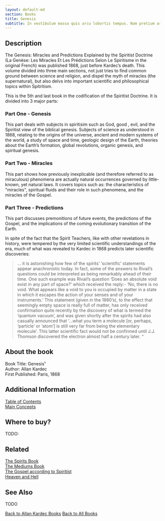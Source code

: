 ```yaml
---
layout: default-md
section: Books
title: Genesis
subtitle: In vestibulum massa quis arcu lobortis tempus. Nam pretium arcu in odio vulputate luctus.
---
```


## Description
The Genesis: Miracles and Predictions Explained by the Spiritist Doctrine (La Genèse: Les Miracles Et Les Prédictions Selon Le Spiritisme in the original French) was published 1868, just before Kardec’s death. This volume divided into three main sections, not just tries to find common ground between science and religion, and dispel the myth of miracles (the supernatural), but also delvs into important scientific and philosophical topics within Spitritism.

This is the 5th and last book in the codification of the Spiritist Doctrine.  It is divided into 3 major parts:

### Part One - Genesis
This part deals with subjects in spiritisim such as God, good , evil, and the Spiritist view of the biblical genesis. Subjects of science as understood in 1868, relating to the origins of the universe, ancient and modern systems of the world, a study of space and time, geologic design of the Earth, theories about the Earth’s formation, global revolutions, organic genesis, and spiritual genesis.

### Part Two - Miracles
This part shows how previously inexplicable (and therefore referred to as miraculous) phenomena are actually natural occurrences governed by little-known, yet natural laws.  It covers topics such as: the characteristics of "miracles", spiritual fluids and their role in such phenomena, and the miracles of the Gospel.

### Part Three - Predictions
This part discusses premonitions of future events, the predictions of the Gospel, and the implications of the coming evolutionary transition of the Earth.

In spite of the fact that the Spirit Teachers, like with other revelations in history, were tempered by the very limited scientific understandings of the era, much of what was revealed to Kardec in 1868 predicts later scientific discoveries:

> … it is astonishing how few of the spirits’ ‘scientific’ statements appear anachronistic today. In fact, some of the answers to Rivail’s questions could be interpreted as being remarkably ahead of their time. One such example was Rivail’s question ‘Does an absolute void exist in any part of space?’ which received the reply:- ‘No, there is no void. What appears like a void to you is occupied by matter in a state in which it escapes the action of your senses and of your instruments.’ This statement (given in the 1860’s), to the effect that seemingly empty space is really full of matter, has only received confirmation quite recently by the discovery of what is termed the ‘quantum vacuum’, and was given shortly after the spirits had also casually announced that ‘…what you term a molecule [or, perhaps, ‘particle’ or ‘atom’] is still very far from being the elementary molecule’. This latter scientific fact would not be confirmed until J.J. Thomson discovered the electron almost half a century later. “ 


## About the book
Book Title: Genesis¹  
Author: Allan Kardec  
First Published: Paris, 1868   


## Additional Information
[Table of Contents](contents)  
[Main Concepts](concepts)  

## Where to buy?
TODO:

## Related
[The Spirits Book](../spirits-book)  
[The Mediums Book](../mediums-book)  
[The Gospel according to Spiritist](../gospel-according-spiritism)  
[Heaven and Hell](../heaven-and-hell)  

## See Also
TODO


<a href="/books/allan-kardec" class="button">Back to Allan Kardec Books</a>
<a href="/books" class="button">Back to All Books</a>
